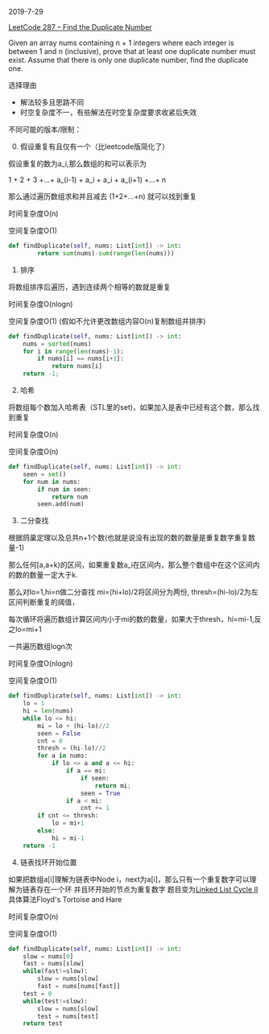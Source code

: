 2019-7-29

[LeetCode 287 – Find the Duplicate Number](https://leetcode.com/problems/find-the-duplicate-number/)

Given an array nums containing n + 1 integers where each integer is between 1 and n 
(inclusive), prove that at least one duplicate number must exist.
 Assume that there is only one duplicate number, find the duplicate one.

选择理由
- 解法较多且思路不同
- 时空复杂度不一，有些解法在时空复杂度要求收紧后失效


不同可能的版本/限制：

0. 假设重复有且仅有一个（比leetcode版简化了）

假设重复的数为a_i,那么数组的和可以表示为

1 + 2 + 3 +…+ a_(i-1) + a_i + a_i + a_(i+1) +…+ n

那么通过遍历数组求和并且减去 (1+2+…+n) 就可以找到重复

时间复杂度O(n)

空间复杂度O(1)

```python
def findDuplicate(self, nums: List[int]) -> int:
        return sum(nums)-sum(range(len(nums)))
```


1. 排序

将数组排序后遍历，遇到连续两个相等的数就是重复

时间复杂度O(nlogn)

空间复杂度O(1) (假如不允许更改数组内容O(n)复制数组并排序)

``` python
def findDuplicate(self, nums: List[int]) -> int:
    nums = sorted(nums)
    for i in range(len(nums)-1):
        if nums[i] == nums[i+1]:
            return nums[i]
    return -1;
```

2. 哈希

将数组每个数加入哈希表（STL里的set)，如果加入是表中已经有这个数，那么找到重复

时间复杂度O(n)

空间复杂度O(n)

``` python
def findDuplicate(self, nums: List[int]) -> int:
    seen = set()
    for num in nums:
        if num in seen:
            return num
        seen.add(num)
```

3. 二分查找

根据鸽巢定理以及总共n+1个数(也就是说没有出现的数的数量是重复数字重复数量-1)

那么任何[a,a+k)的区间，如果重复数a_i在区间内，那么整个数组中在这个区间内的数的数量一定大于k.

那么对lo=1,hi=n做二分查找 mi=(hi+lo)/2将区间分为两份, thresh=(hi-lo)/2为左区间判断重复的阈值，

每次循环将遍历数组计算区间内小于mi的数的数量，如果大于thresh，hi=mi-1,反之lo=mi+1

一共遍历数组logn次

时间复杂度O(nlogn)

空间复杂度O(1)

``` python
def findDuplicate(self, nums: List[int]) -> int:
    lo = 1
    hi = len(nums)
    while lo <= hi:
        mi = lo + (hi-lo)//2
        seen = False
        cnt = 0
        thresh = (hi-lo)//2
        for a in nums:
            if lo <= a and a <= hi:
                if a == mi:
                    if seen:
                        return mi;
                    seen = True
                if a < mi:
                    cnt += 1
        if cnt <= thresh:
            lo = mi+1
        else:
            hi = mi-1
    return -1
```

4. 链表找环开始位置

如果把数组a[i]理解为链表中Node i，next为a[i]，那么只有一个重复数字可以理解为链表存在一个环
并且环开始的节点为重复数字
题目变为[Linked List Cycle II](https://leetcode.com/problems/linked-list-cycle-ii/solution/)
具体算法Floyd's Tortoise and Hare

时间复杂度O(n)

空间复杂度O(1)

```python
def findDuplicate(self, nums: List[int]) -> int:
    slow = nums[0]
    fast = nums[slow]
    while(fast!=slow):
        slow = nums[slow]
        fast = nums[nums[fast]]
    test = 0
    while(test!=slow):
        slow = nums[slow]
        test = nums[test]
    return test
```
